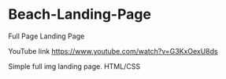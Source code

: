# Beach-Landing-Page
Full Page Landing Page

YouTube link https://www.youtube.com/watch?v=G3KxOexU8ds

Simple full img landing page. 
HTML/CSS
